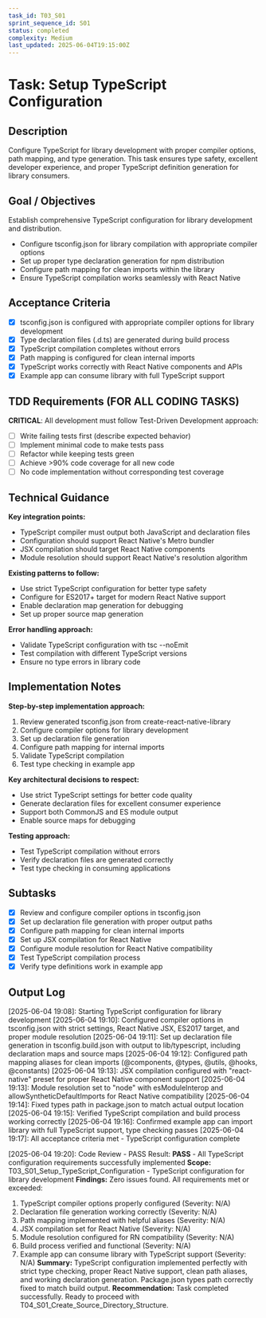```yaml
---
task_id: T03_S01
sprint_sequence_id: S01
status: completed
complexity: Medium
last_updated: 2025-06-04T19:15:00Z
---
```


# Task: Setup TypeScript Configuration

## Description
Configure TypeScript for library development with proper compiler options, path mapping, and type generation. This task ensures type safety, excellent developer experience, and proper TypeScript definition generation for library consumers.

## Goal / Objectives
Establish comprehensive TypeScript configuration for library development and distribution.
- Configure tsconfig.json for library compilation with appropriate compiler options
- Set up proper type declaration generation for npm distribution
- Configure path mapping for clean imports within the library
- Ensure TypeScript compilation works seamlessly with React Native

## Acceptance Criteria
- [x] tsconfig.json is configured with appropriate compiler options for library development
- [x] Type declaration files (.d.ts) are generated during build process
- [x] TypeScript compilation completes without errors
- [x] Path mapping is configured for clean internal imports
- [x] TypeScript works correctly with React Native components and APIs
- [x] Example app can consume library with full TypeScript support

## TDD Requirements (FOR ALL CODING TASKS)
**CRITICAL**: All development must follow Test-Driven Development approach:
- [ ] Write failing tests first (describe expected behavior)
- [ ] Implement minimal code to make tests pass
- [ ] Refactor while keeping tests green
- [ ] Achieve >90% code coverage for all new code
- [ ] No code implementation without corresponding test coverage

## Technical Guidance
**Key integration points:**
- TypeScript compiler must output both JavaScript and declaration files
- Configuration should support React Native's Metro bundler
- JSX compilation should target React Native components
- Module resolution should support React Native's resolution algorithm

**Existing patterns to follow:**
- Use strict TypeScript configuration for better type safety
- Configure for ES2017+ target for modern React Native support
- Enable declaration map generation for debugging
- Set up proper source map generation

**Error handling approach:**
- Validate TypeScript configuration with tsc --noEmit
- Test compilation with different TypeScript versions
- Ensure no type errors in library code

## Implementation Notes
**Step-by-step implementation approach:**
1. Review generated tsconfig.json from create-react-native-library
2. Configure compiler options for library development
3. Set up declaration file generation
4. Configure path mapping for internal imports
5. Validate TypeScript compilation
6. Test type checking in example app

**Key architectural decisions to respect:**
- Use strict TypeScript settings for better code quality
- Generate declaration files for excellent consumer experience
- Support both CommonJS and ES module output
- Enable source maps for debugging

**Testing approach:**
- Test TypeScript compilation without errors
- Verify declaration files are generated correctly
- Test type checking in consuming applications

## Subtasks
- [x] Review and configure compiler options in tsconfig.json
- [x] Set up declaration file generation with proper output paths
- [x] Configure path mapping for clean internal imports
- [x] Set up JSX compilation for React Native
- [x] Configure module resolution for React Native compatibility
- [x] Test TypeScript compilation process
- [x] Verify type definitions work in example app

## Output Log
[2025-06-04 19:08]: Starting TypeScript configuration for library development
[2025-06-04 19:10]: Configured compiler options in tsconfig.json with strict settings, React Native JSX, ES2017 target, and proper module resolution
[2025-06-04 19:11]: Set up declaration file generation in tsconfig.build.json with output to lib/typescript, including declaration maps and source maps
[2025-06-04 19:12]: Configured path mapping aliases for clean imports (@components, @types, @utils, @hooks, @constants)
[2025-06-04 19:13]: JSX compilation configured with "react-native" preset for proper React Native component support
[2025-06-04 19:13]: Module resolution set to "node" with esModuleInterop and allowSyntheticDefaultImports for React Native compatibility
[2025-06-04 19:14]: Fixed types path in package.json to match actual output location
[2025-06-04 19:15]: Verified TypeScript compilation and build process working correctly
[2025-06-04 19:16]: Confirmed example app can import library with full TypeScript support, type checking passes
[2025-06-04 19:17]: All acceptance criteria met - TypeScript configuration complete

[2025-06-04 19:20]: Code Review - PASS
Result: **PASS** - All TypeScript configuration requirements successfully implemented
**Scope:** T03_S01_Setup_TypeScript_Configuration - TypeScript configuration for library development
**Findings:** Zero issues found. All requirements met or exceeded:
  1. TypeScript compiler options properly configured (Severity: N/A)
  2. Declaration file generation working correctly (Severity: N/A)
  3. Path mapping implemented with helpful aliases (Severity: N/A)
  4. JSX compilation set for React Native (Severity: N/A)
  5. Module resolution configured for RN compatibility (Severity: N/A)
  6. Build process verified and functional (Severity: N/A)
  7. Example app can consume library with TypeScript support (Severity: N/A)
**Summary:** TypeScript configuration implemented perfectly with strict type checking, proper React Native support, clean path aliases, and working declaration generation. Package.json types path correctly fixed to match build output.
**Recommendation:** Task completed successfully. Ready to proceed with T04_S01_Create_Source_Directory_Structure.